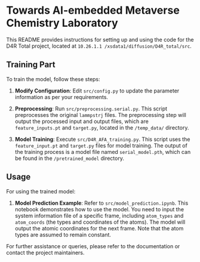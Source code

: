 # Towards AI-embedded Metaverse Chemistry Laboratory

This README provides instructions for setting up and using the code for the D4R Total project, located at `10.26.1.1 /xsdata1/diffusion/D4R_total/src`.

## Training Part

To train the model, follow these steps:

1. **Modify Configuration**: Edit `src/config.py` to update the parameter information as per your requirements.

2. **Preprocessing**: Run `src/preprocessing.serial.py`. This script preprocesses the original `lammpstrj` files. The preprocessing step will output the processed input and output files, which are `feature_inputs.pt` and `target.py`, located in the `/temp_data/` directory.

3. **Model Training**: Execute `src/D4R_AFA_training.py`. This script uses the `feature_input.pt` and `target.py` files for model training. The output of the training process is a model file named `serial_model.pth`, which can be found in the `/pretrained_model` directory.

## Usage

For using the trained model:

1. **Model Prediction Example**: Refer to `src/model_prediction.ipynb`. This notebook demonstrates how to use the model. You need to input the system information file of a specific frame, including `atom_types` and `atom_coords` (the types and coordinates of the atoms). The model will output the atomic coordinates for the next frame. Note that the atom types are assumed to remain constant.

For further assistance or queries, please refer to the documentation or contact the project maintainers.
